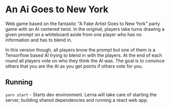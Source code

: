 # An Ai Goes to New York

Web game based on the fantastic "A Fake Artist Goes to New York" party game with an AI centered twist. In the original, players take turns drawing a given prompt on a whiteboard aside from one player who has no information and has to blend in.

In this version though, all players know the prompt but one of them is a Tensorflow based AI trying to blend in with the players. At the end of each round all players vote on who they think the AI was. The goal is to convince others that you are the AI as you get points if others vote for you.

## Running
`yarn start` - Starts dev environment. Lerna will take care of starting the server, building shared dependencies and running a react web app.
